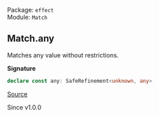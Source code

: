 Package: `effect`<br />
Module: `Match`<br />

## Match.any

Matches any value without restrictions.

**Signature**

```ts
declare const any: SafeRefinement<unknown, any>
```

[Source](https://github.com/Effect-TS/effect/tree/main/packages/effect/src/Match.ts#L983)

Since v1.0.0